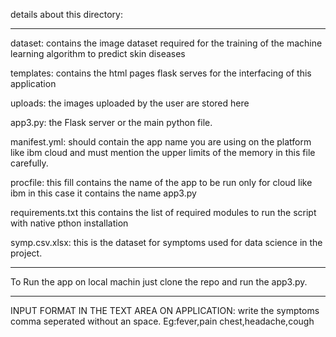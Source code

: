 details about this directory:
_______________________________________________________________________________________
dataset:
contains the image dataset required for the training of the
machine learning algorithm to predict skin diseases

templates:
contains the html pages flask serves for the interfacing
of this application 

uploads:
the images uploaded by the user are stored here 

app3.py:
the Flask server or the main python file.

manifest.yml:
should contain the app name you are using on the platform like 
ibm cloud and must mention the upper limits of the memory in this 
file carefully.

procfile:
this fill contains the name of the app to be run only for 
cloud like ibm in this case it contains the name app3.py

requirements.txt
this contains the list of required modules to run the script
with native pthon installation 

symp.csv.xlsx:
this is the dataset for symptoms used for data science in the project.
______________________________________________________________________________________

To Run the app on local machin just clone the repo and 
run the app3.py.
_______________________________________________________________________________________
INPUT FORMAT IN THE TEXT AREA ON APPLICATION:
write the symptoms comma seperated without an space. Eg:fever,pain chest,headache,cough


